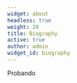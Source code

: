 ```yaml
---
widget: about
headless: true
weight: 20
title: Biography
active: true
author: admin
widget_id: biography
---
```

Probando